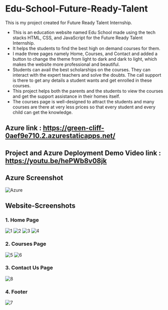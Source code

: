# Edu-School-Future-Ready-Talent

This is my project created for Future Ready Talent Internship.
- This is an education website named Edu School made using the tech stacks HTML, CSS, and JavaScript for the Future Ready Talent Internship.
- It helps the students to find the best high on demand courses for them.
- I made three pages namely Home, Courses, and Contact and added a button to change the theme from light to dark and dark to light, which makes the website more professional and beautiful.
- Students can avail the best scholarships on the courses. They can interact with the expert teachers and solve the doubts. The call support is there to get any details a student wants and get enrolled in these courses.
- This project helps both the parents and the students to view the courses and get the support assistance in their homes itself.
- The courses page is well-designed to attract the students and many courses are there at very less prices so that every student and every child can get the knowledge.

## Azure link : https://green-cliff-0aef9e710.2.azurestaticapps.net/

## Project and Azure Deployment Demo Video link : https://youtu.be/hePWb8v08jk

## Azure Screenshot

![Azure](https://user-images.githubusercontent.com/73993775/209714745-11f32bdd-ebef-4b5b-8f3b-e0791ac13644.png)

## Website-Screenshots

### 1. Home Page
![1](https://user-images.githubusercontent.com/73993775/208505878-5530c6a2-159e-4c9e-acab-7d36c0386954.png)
![2](https://user-images.githubusercontent.com/73993775/208505887-732e4e1b-91df-4aca-a574-50ebb26f3b75.png)
![3](https://user-images.githubusercontent.com/73993775/208505892-e91c191d-3b88-443e-8ecd-389131831653.png)
![4](https://user-images.githubusercontent.com/73993775/208505904-de7c3962-05bb-4f40-a272-ce182d076bbd.png)

### 2. Courses Page
![5](https://user-images.githubusercontent.com/73993775/208505930-0516276e-f0ac-4855-8a92-8e93bb141e66.png)
![6](https://user-images.githubusercontent.com/73993775/208505939-04ce2099-e98e-487c-af82-4cb7af9502c1.png)

### 3. Contact Us Page
![8](https://user-images.githubusercontent.com/73993775/208505965-86539726-6f3c-4377-93e4-f88ec0d6d786.png)

### 4. Footer
![7](https://user-images.githubusercontent.com/73993775/208505951-660408b7-05b3-4884-afac-9826bb75ade7.png)
